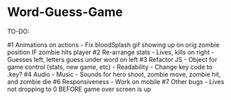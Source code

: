 # Word-Guess-Game

TO-DO:

#1 Animations on actions
    - Fix bloodSplash gif showing up on orig zombie position IF zombie hits player
#2 Re-arrange stats
    - Lives, kills on right
    - Guesses left, letters guess under word on left
#3 Refactor JS
    - Object for game control (stats, new game, etc)
    - Readability
    - Change key code to .key?
#4 Audio
    - Music
    - Sounds for hero shoot, zombie move, zombie hit, and zombie die
#6 Responsiveness
    - Work on mobile
#7 Other bugs
    - Lives not dropping to 0 BEFORE game over screen is up
    